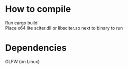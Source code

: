 # How to compile
Run cargo build  
Place x64 lite sciter.dll or libsciter.so next to binary to run
# Dependencies
GLFW (on Linux)
